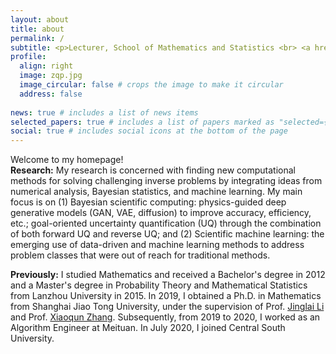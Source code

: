 ```yaml
---
layout: about
title: about
permalink: /
subtitle: <p>Lecturer, School of Mathematics and Statistics <br> <a href="https://www.csu.edu.cn/">Central South University</a> <p>
profile:
  align: right
  image: zqp.jpg
  image_circular: false # crops the image to make it circular
  address: false
  
news: true # includes a list of news items
selected_papers: true # includes a list of papers marked as "selected={true}"
social: true # includes social icons at the bottom of the page
---
```


Welcome to my homepage! <br>
**Research:** My research is concerned with finding new computational methods for solving challenging inverse problems by integrating ideas from numerical analysis, Bayesian statistics, and machine learning. My main focus is on (1) Bayesian scientific computing: physics-guided deep generative models (GAN, VAE, diffusion) to improve accuracy, efficiency, etc.; goal-oriented uncertainty quantification (UQ) through the combination of both forward UQ and reverse UQ; and (2) Scientific machine learning: the emerging use of data-driven and machine learning methods to address problem classes that were out of reach for traditional methods.
 
**Previously:** I studied Mathematics and received a Bachelor's degree in 2012 and a Master's degree in Probability Theory and Mathematical Statistics from Lanzhou University in 2015. In 2019, I obtained a Ph.D. in Mathematics from Shanghai Jiao Tong University, under the supervision of Prof. [Jinglai Li](https://lijinglai.github.io/) and Prof. [Xiaoqun Zhang](https://math.sjtu.edu.cn/faculty/xqzhang/index.html). Subsequently, from 2019 to 2020, I worked as an Algorithm Engineer at Meituan. In July 2020, I joined Central South University.
